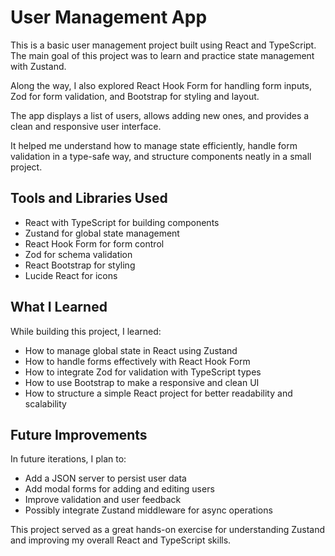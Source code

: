 # User Management App

This is a basic user management project built using React and TypeScript. The main goal of this project was to learn and practice state management with Zustand.

Along the way, I also explored React Hook Form for handling form inputs, Zod for form validation, and Bootstrap for styling and layout.

The app displays a list of users, allows adding new ones, and provides a clean and responsive user interface.

It helped me understand how to manage state efficiently, handle form validation in a type-safe way, and structure components neatly in a small project.

## Tools and Libraries Used

- React with TypeScript for building components
- Zustand for global state management
- React Hook Form for form control
- Zod for schema validation
- React Bootstrap for styling
- Lucide React for icons

## What I Learned

While building this project, I learned:

- How to manage global state in React using Zustand
- How to handle forms effectively with React Hook Form
- How to integrate Zod for validation with TypeScript types
- How to use Bootstrap to make a responsive and clean UI
- How to structure a simple React project for better readability and scalability

## Future Improvements

In future iterations, I plan to:

- Add a JSON server to persist user data
- Add modal forms for adding and editing users
- Improve validation and user feedback
- Possibly integrate Zustand middleware for async operations

This project served as a great hands-on exercise for understanding Zustand and improving my overall React and TypeScript skills.
